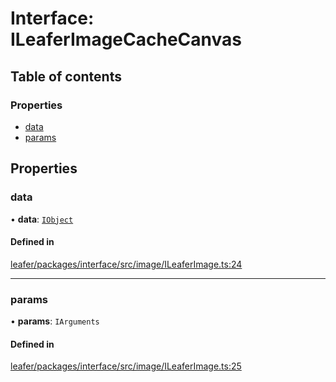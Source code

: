 # Interface: ILeaferImageCacheCanvas

## Table of contents

### Properties

- [data](ILeaferImageCacheCanvas.md#data)
- [params](ILeaferImageCacheCanvas.md#params)

## Properties

### data

• **data**: [`IObject`](IObject.md)

#### Defined in

[leafer/packages/interface/src/image/ILeaferImage.ts:24](https://github.com/leaferjs/leafer/blob/27e942d/packages/interface/src/image/ILeaferImage.ts#L24)

___

### params

• **params**: `IArguments`

#### Defined in

[leafer/packages/interface/src/image/ILeaferImage.ts:25](https://github.com/leaferjs/leafer/blob/27e942d/packages/interface/src/image/ILeaferImage.ts#L25)

